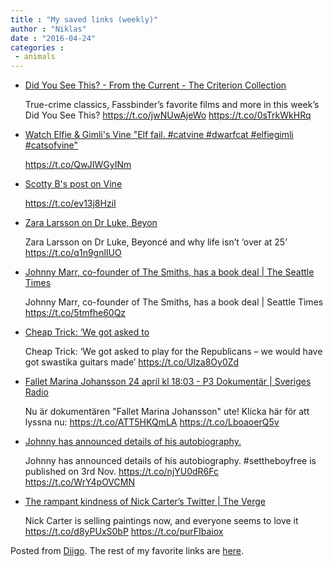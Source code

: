 ```yaml
---
title : "My saved links (weekly)"
author : "Niklas"
date : "2016-04-24"
categories : 
 - animals
---
```


- [Did You See This? - From the Current - The Criterion Collection](https://www.criterion.com/current/posts/4027-did-you-see-this)
    
    True-crime classics, Fassbinder’s favorite films and more in this week’s Did You See This? https://t.co/jwNUwAjeWo https://t.co/0sTrkWkHRq
    
- [Watch Elfie & Gimli's Vine "Elf fail. #catvine #dwarfcat #elfiegimli #catsofvine"](https://vine.co/v/OJXBuF3AmBP)
    
    https://t.co/QwJIWGyINm
    
- [Scotty B's post on Vine](https://vine.co/v/iFlViOWeZam)
    
    https://t.co/ev13j8HziI
    
- [Zara Larsson on Dr Luke, Beyon](http://www.theguardian.com/music/2016/apr/21/zara-larsson-on-dr-luke-beyonce-and-why-life-isnt-over-at-25?CMP=twt_a-music_b-gdnmusic)
    
    Zara Larsson on Dr Luke, Beyoncé and why life isn’t ‘over at 25’ https://t.co/q1n9gnlIUO
    
- [Johnny Marr, co-founder of The Smiths, has a book deal | The Seattle Times](http://www.seattletimes.com/nation-world/johnny-marr-co-founder-of-the-smiths-has-a-book-deal/)
    
    Johnny Marr, co-founder of The Smiths, has a book deal | Seattle Times https://t.co/5tmfhe60Qz
    
- [Cheap Trick: ‘We got asked to](http://www.theguardian.com/music/2016/apr/21/cheap-trick-we-got-asked-to-play-for-the-republicans-we-would-have-got-swastika-guitars-made?CMP=twt_a-music_b-gdnmusic)
    
    Cheap Trick: ‘We got asked to play for the Republicans – we would have got swastika guitars made’ https://t.co/UIza8Oy0Zd
    
- [Fallet Marina Johansson 24 april kl 18:03 - P3 Dokumentär | Sveriges Radio](http://sverigesradio.se/sida/avsnitt/721186?programid=2519)
    
    Nu är dokumentären "Fallet Marina Johansson" ute! Klicka här för att lyssna nu: https://t.co/ATT5HKQmLA https://t.co/LboaoerQ5v
    
- [Johnny has announced details of his autobiography.](http://www.johnny-marr.com/autobiography/johnny-marrs-autobiography)
    
    Johnny has announced details of his autobiography. #settheboyfree is published on 3rd Nov. https://t.co/njYU0dR6Fc https://t.co/WrY4pOVCMN
    
    
- [The rampant kindness of Nick Carter’s Twitter | The Verge](http://www.theverge.com/2016/4/19/11459630/nick-carter-backstreet-boys-painting-twitter-moms?utm_campaign=theverge&utm_content=chorus&utm_medium=social&utm_source=twitter)
    
    Nick Carter is selling paintings now, and everyone seems to love it https://t.co/d8yPUxS0bP https://t.co/purFIbaiox
    

Posted from [Diigo](https://www.diigo.com). The rest of my favorite links are [here](https://www.diigo.com/user/npivic).

